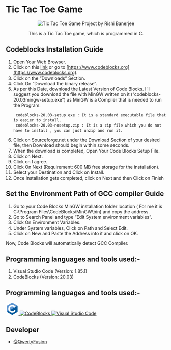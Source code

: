 # Tic Tac Toe Game
<p align="center">
  <img src="https://raw.github.com/QwertyFusion/C-Language-Tic-Tac-Toe-Game/master/Images/demo.png" alt="Tic Tac Toe Game Project by Rishi Banerjee" height="300"/>
</p>
<p align="center">This is a Tic Tac Toe game, which is programmed in C.</p>

## Codeblocks Installation Guide
1. Open Your Web Browser.
2. Click on this [link](https://www.codeblocks.org) or go to [https://www.codeblocks.org](https://www.codeblocks.org).
3. Click on the “Downloads” Section.
4. Click On “Download the binary release”.
5. As per this Date, download the Latest Version of Code Blocks. I’ll suggest you download the file with MinGW written on it (“codeblocks-20.03mingw-setup.exe”) as MinGW is a Compiler that is needed to run the Program.
   ```
    codeblocks-20.03-setup.exe : It is a standard executable file that is easier to install.
    codeblocks-20.03-nosetup.zip : It is a zip file which you do not have to install , you can just unzip and run it.
   ```
7. Click on Sourceforge.net under the Download Section of your desired file, then Download should begin within some seconds.
9. When the download is completed, Open Your Code Blocks Setup File.
10. Click on Next.
11. Click on I agree.
12. Click On Next (Requirement: 600 MB free storage for the installation).
13. Select your Destination and Click on Install.
14. Once Installation gets completed, click on Next and then Click on Finish

## Set the Environment Path of GCC compiler Guide
1. Go to your Code Blocks MinGW installation folder location ( For me it is C:\Program Files\CodeBlocks\MinGW\bin) and copy the address.
2. Go to Search Panel and type “Edit System environment variables”.
3. Click On Environment Variables.
4. Under System variables, Click on Path and Select Edit.
5. Click on New and Paste the Address into it and click  on OK.

Now, Code Blocks will automatically detect GCC Compiler.

## Programming languages and tools used:-
1. Visual Studio Code (Version: 1.85.1)
2. CodeBlocks (Version: 20.03)

## Programming languages and tools used:-
<p align="left">
<a href="https://www.cprogramming.com/" target="_blank" rel="noreferrer"> <img src="https://raw.githubusercontent.com/devicons/devicon/master/icons/c/c-original.svg" alt="C" width="40" height="40"/> </a>
<a href="https://www.codeblocks.org" target="_blank" rel="noreferrer"> <img src="https://static-00.iconduck.com/assets.00/codeblocks-icon-507x512-8brfhid2.png" alt="CodeBlocks" width="40" height="40"/> </a>
<a href="https://code.visualstudio.com" target="_blank" rel="noreferrer"> <img src="https://www.vectorlogo.zone/logos/visualstudio_code/visualstudio_code-icon.svg" alt="Visual Studio Code" width="40" height="40"/> </a> </p>

## Developer
*   [@QwertyFusion](https://github.com/QwertyFusion)
